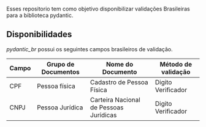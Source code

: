 
Esses repositorio tem como objetivo disponibilizar validações Brasileiras para a biblioteca pydantic.


## Disponibilidades

*pydantic_br* possui os seguintes campos brasileiros de validação. 

| Campo | Grupo de Documentos | Nome do Documento | Método de validação
|---|---|---|---|
| CPF | Pessoa física | Cadastro de Pessoa Física | Digito Verificador
| CNPJ | Pessoa Jurídica | Carteira Nacional de Pessoas Jurídicas | Digito Verificador


